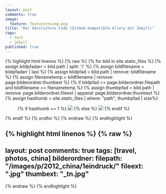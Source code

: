 ```yaml
---
layout: post
comments: true
image: 
  feature: feature/noimg.png
title: "Der hässlichste Code (GitHub-kompatible Gllery mit Jekyll)"
tags: 
  - tech
  - jekyll
published: true
---
```



{% highlight html linenos %}
{% raw %}
{% for bild in site.static_files %}
{% assign bildpfadarr = bild.path | split: '/' %}
{% assign bildfilename = bildpfadarr | last %}
{% assign bildpfad = bild.path | remove: bildfilename %}
{% assign filenametemp = bildfilename | remove: page.bilderordner.thumbext %}
{% if bildpfad == page.bilderordner.filepath and bildfilename == filenametemp %}
  {% assign thumbpfad = bild.path | remove: page.bilderordner.fileext | append: page.bilderordner.thumbext %}
  {% assign hasthumb = site.static_files | where: "path", thumbpfad | size%}
  <figure>
  {% if hasthumb == 1 %}
    <a href="{{ site.url }}{{ bild.path }}"><img src="{{ site.url }}{{ thumbpfad }}"></a>
  {% else %}
    <a href="{{ site.url }}{{ bild.path }}"><img src="{{ site.url }}{{ bild.path }}"></a>
  {% endif %}
  </figure>
{% endif %}
{% endfor %}
{% endraw %}
{% endhighlight %}


{% highlight html linenos %}
{% raw %}
---
layout: post
comments: true
tags: [travel, photos, china]
bilderordner:
  filepath: "/images/p/2012_china/1eindruck/"
  fileext: ".jpg"
  thumbext: "_tn.jpg"
---
{% endraw %}
{% endhighlight %}

